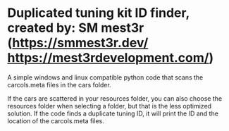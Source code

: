 # Duplicated tuning kit ID finder, created by: SM mest3r (https://smmest3r.dev/ https://mest3rdevelopment.com/)

A simple windows and linux compatible python code that scans the carcols.meta files in the cars folder. 

If the cars are scattered in your resources folder, you can also choose the resources folder when selecting a folder, but that is the less optimized solution. If the code finds a duplicate tuning ID, it will print the ID and the location of the carcols.meta files.
